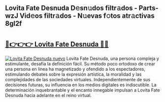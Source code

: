 ## Lovita Fate Desnuda D𝚎sn𝚞dos filtr𝚊dos - Parts-wzJ Vid𝚎os filtr𝚊dos - N𝚞evas f𝚘tos atr𝚊ctivas 8gl2f

# <h2><a href="http://mb4db0.tromn.icu/?c=Lovita+Fate+Desnuda">🔗👉👉👉 Lovita Fate Desnuda 🔗🔗</a></h2>

[![Lovita Fate Desnuda nuevo](https://i.imgur.com/pEAQMta.gif)](http://mb4db0.tromn.icu/?c=Lovita+Fate+Desnuda)
Lovita Fate Desnuda, una persona compleja y estimulante, desafía la definición fácil. Su método poco ortodoxo de crear una persona en línea ha magnetizado y ofendido a los espectadores, estimulando debates sobre la expresión artística, la moralidad y las complejidades de las sociedades virtuales. Independientemente de sus decisiones futuras, su influencia en los medios digitales es indiscutible. La determinación inquebrantable y el encanto innegable impulsan a Lovita Fate Desnuda hacia adelante en el reino virtual.
